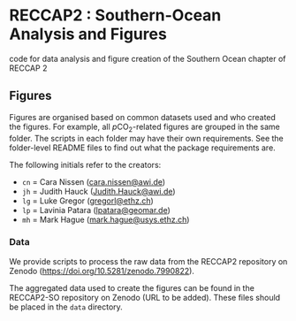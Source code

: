 # RECCAP2 : Southern-Ocean Analysis and Figures
code for data analysis and figure creation of the Southern Ocean chapter of RECCAP 2

## Figures 

Figures are organised based on common datasets used and who created the figures. For example, all $p\mathrm{CO}_2$-related figures are grouped in the same folder.
The scripts in each folder may have their own requirements. See the folder-level README files to find out what the package requirements are. 

The following initials refer to the creators:

- `cn` = Cara Nissen (cara.nissen@awi.de)
- `jh` = Judith Hauck (Judith.Hauck@awi.de)
- `lg` = Luke Gregor (gregorl@ethz.ch)
- `lp` = Lavinia Patara (lpatara@geomar.de)
- `mh` = Mark Hague (mark.hague@usys.ethz.ch)

### Data

We provide scripts to process the raw data from the RECCAP2 repository on Zenodo (https://doi.org/10.5281/zenodo.7990822). 

The aggregated data used to create the figures can be found in the RECCAP2-SO repository on Zenodo (URL to be added). These files should be placed in the `data` directory. 
